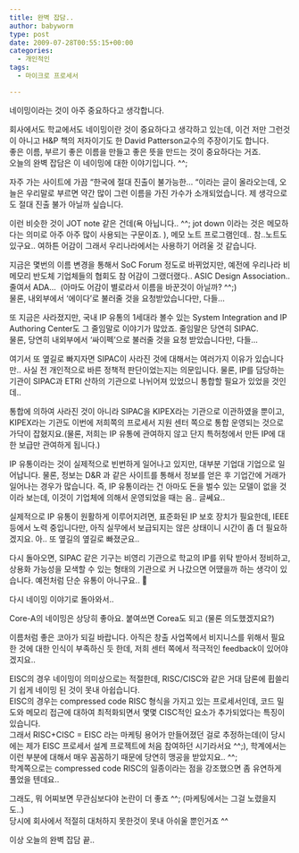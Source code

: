 ```yaml
---
title: 완벽 잡담..
author: babyworm
type: post
date: 2009-07-28T00:55:15+00:00
categories:
  - 개인적인
tags:
  - 마이크로 프로세서

---
```

네이밍이라는 것이 아주 중요하다고 생각합니다.

회사에서도 학교에서도 네이밍이란 것이 중요하다고 생각하고 있는데, 이건 저만 그런것이 아니고 H&P 책의 저자이기도 한 David Patterson교수의 주장이기도 합니다.
<br>
좋은 이름, 부르기 좋은 이름을 만들고 좋은 뜻을 만드는 것이 중요하다는 거죠.
<br>
오늘의 완벽 잡담은 이 네이밍에 대한 이야기입니다. ^^;

자주 가는 사이트에 가끔 “한국에 절대 진출이 불가능한… “이라는 글이 올라오는데, 오늘은
우리말로 부르면 약간 많이 그런 이름을 가진 가수가 소개되었습니다. 제 생각으로도 절대 진출 불가 아닐까 싶습니다.

이런 비슷한 것이 JOT note 같은 건데(욕 아닙니다.. ^^; jot down 이라는 것은 메모하다는 의미로 아주 아주 많이 사용되는 구문이죠. ), 메모 노트 프로그램인데.. 참..노트도 있구요.. 여하튼 어감이 그래서 우리나라에서는 사용하기 어려울 것 같습니다.

지금은 몇번의 이름 변경을 통해서 SoC Forum 정도로 바뀌었지만, 예전에 우리나라 비메모리 반도체 기업체들의 협회도 참 어감이 그랬더랬다.. ASIC Design Association.. 줄여서 ADA…  (아마도 어감이 별로라서 이름을 바꾼것이 아닐까? ^^;)
<br>
물론, 내외부에서 ‘에이다’로 불러줄 것을 요청받았습니다만, 다들...

또 지금은 사라졌지만, 국내 IP 유통의 1세대라 볼수 있는 System Integration and IP Authoring Center도 그 줄임말로 이야기가 많았죠. 줄임말은 당연히 SIPAC.
<br>
물론, 당연히 내외부에서 ‘싸이펙’으로 불러줄 것을 요청 받았습니다만, 다들...

여기서 또 옆길로 빠지자면 SIPAC이 사라진 것에 대해서는 여러가지 이유가 있습니다만.. 사실 전 개인적으로 바른 정책적 판단이었는지는 의문입니다. 물론, IP를 담당하는 기관이 SIPAC과 ETRI 산하의 기관으로 나뉘어져 있었으니 통합할 필요가 있었을 것인데..

통합에 의하여 사라진 것이 아니라 SIPAC을 KIPEX라는 기관으로 이관하였을 뿐이고, KIPEX라는 기관도 이번에 저희쪽의 프로세서 지원 센터 쪽으로 통합 운영되는 것으로 가닥이 잡혔지요.(물론, 저희는 IP 유통에 관여하지 않고 단지 특허청에서 만든 IP에 대한 보급만 관여하게 됩니다.)

IP 유통이라는 것이 실제적으로 빈번하게 일어나고 있지만, 대부분 기업대 기업으로 일어납니다. 물론, 정보는 D&R 과 같은 사이트를 통해서 정보를 얻은 후 기업간에 거래가 일어나는 경우가 많습니다. 즉, IP 유통이라는 건 아마도 돈을 벌수 있는 모델이 없을 것이라 보는데, 이것이 기업체에 의해서 운영되었을 때는 음.. 글쎄요..

실제적으로 IP 유통이 원활하게 이루어지려면, 표준화된 IP 보호 장치가 필요한데, IEEE 등에서 노력 중입니다만, 아직 실무에서 보급되지는 않은 상태이니 시간이 좀 더 필요하겠지요. 아.. 또 옆길의 옆길로 빠졌군요..

다시 돌아오면, SIPAC 같은 기구는 비영리 기관으로 학교의 IP를 위탁 받아서 정비하고, 상용화 가능성을 모색할 수 있는 형태의 기관으로 커 나갔으면 어땠을까 하는 생각이 있습니다. 예전처럼 단순 유통이 아니구요.. 🙂

다시 네이밍 이야기로 돌아와서..

Core-A의 네이밍은 상당히 좋아요. 붙여쓰면 Corea도 되고 (물론 의도했겠지요?)

이름처럼 좋은 코아가 되길 바랍니다. 아직은 창출 사업쪽에서 비지니스를 위해서 필요한 것에 대한 인식이 부족하신 듯 한데, 저희 센터 쪽에서 적극적인 feedback이 있어야 겠지요..

EISC의 경우 네이밍이 의미상으로는 적절한데, RISC/CISC와 같은 거대 담론에 휩쓸리기 쉽게 네이밍 된 것이 못내 아쉽습니다.
<br>
EISC의 경우는 compressed code RISC 형식을 가지고 있는 프로세서인데, 코드 밀도와 메모리 접근에 대하여 최적화되면서 몇몇 CISC적인 요소가 추가되었다는 특징이 있습니다.
<br>
그래서 RISC+CISC = EISC 라는 마케팅 용어가 만들어졌던 걸로 추정하는데(이 당시에는 제가 EISC 프로세서 설계 프로젝트에 처음 참여하던 시기라서요 ^^;), 학계에서는 이런 부분에 대해서 매우 꼼꼼하기 때문에 당연히 맹공을 받았지요.. ^^;
<br>
학계쪽으로는 compressed code RISC의 일종이라는 점을 강조했으면 좀 유연하게 풀었을 텐데요..

그래도, 뭐 어찌보면 무관심보다야 논란이 더 좋죠 ^^; (마케팅에서는 그걸 노렸을지도..)
<br>
당시에 회사에서 적절히 대처하지 못한것이 못내 아쉬울 뿐인거죠 ^^

이상 오늘의 완벽 잡담 끝..</span></font>
